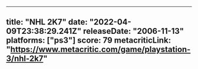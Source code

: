 
---
title: "NHL 2K7"
date: "2022-04-09T23:38:29.241Z"
releaseDate: "2006-11-13"
platforms: ["ps3"]
score: 79
metacriticLink: "https://www.metacritic.com/game/playstation-3/nhl-2k7"
---
